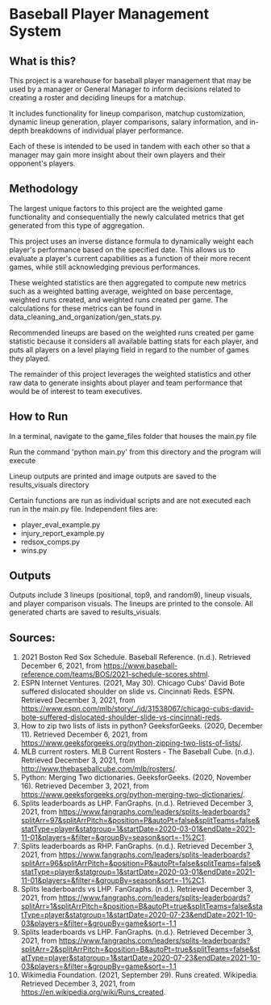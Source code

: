 # Baseball Player Management System

## What is this?
This project is a warehouse for baseball player management that may be used by a manager or General Manager to inform
decisions related to creating a roster and deciding lineups for a matchup. 

It includes functionality for lineup comparison, matchup customization, dynamic lineup generation, player comparisons,
salary information, and in-depth breakdowns of individual player performance.

Each of these is intended to be used in tandem with each other so that a manager may gain more insight about their own
players and their opponent's players.

## Methodology
The largest unique factors to this project are the weighted game functionality and consequentially the newly calculated 
metrics that get generated from this type of aggregation.

This project uses an inverse distance formula to dynamically weight each player's performance based on the specified
date. This allows us to evaluate a player's current capabilities as a function of their more recent games, while still
acknowledging previous performances.

These weighted statistics are then aggregated to compute new metrics such as a weighted batting average, weighted on 
base percentage, weighted runs created, and weighted runs created per game. The calculations for these metrics can be
found in data_cleaning_and_organization/gen_stats.py.

Recommended lineups are based on the weighted runs created per game statistic because it considers all available
batting stats for each player, and puts all players on a level playing field in regard to the number of games they
played.

The remainder of this project leverages the weighted statistics and other raw data to generate insights about player and
team performance that would be of interest to team executives.

## How to Run
In a terminal, navigate to the game_files folder that houses the main.py file

Run the command 'python main.py' from this directory and the program will execute

Lineup outputs are printed and image outputs are saved to the results_visuals directory

Certain functions are run as individual scripts and are not executed each run in the main.py file. 
Independent files are:
 - player_eval_example.py
 - injury_report_example.py
 - redsox_comps.py
 - wins.py


## Outputs
Outputs include 3 lineups (positional, top9, and random9), lineup visuals, and player comparison visuals. 
The lineups are printed to the console. All generated charts are saved to results_visuals.


## Sources:
1. 2021 Boston Red Sox Schedule. Baseball Reference. (n.d.). Retrieved December 6, 2021, from https://www.baseball-reference.com/teams/BOS/2021-schedule-scores.shtml. 
2. ESPN Internet Ventures. (2021, May 30). Chicago Cubs' David Bote suffered dislocated shoulder on slide vs. Cincinnati Reds. ESPN. Retrieved December 3, 2021, from https://www.espn.com/mlb/story/_/id/31538067/chicago-cubs-david-bote-suffered-dislocated-shoulder-slide-vs-cincinnati-reds. 
3. How to zip two lists of lists in python? GeeksforGeeks. (2020, December 11). Retrieved December 6, 2021, from https://www.geeksforgeeks.org/python-zipping-two-lists-of-lists/. 
4. MLB current rosters. MLB Current Rosters - The Baseball Cube. (n.d.). Retrieved December 3, 2021, from http://www.thebaseballcube.com/mlb/rosters/. 
5. Python: Merging Two dictionaries. GeeksforGeeks. (2020, November 16). Retrieved December 3, 2021, from https://www.geeksforgeeks.org/python-merging-two-dictionaries/. 
6. Splits leaderboards as LHP. FanGraphs. (n.d.). Retrieved December 3, 2021, from https://www.fangraphs.com/leaders/splits-leaderboards?splitArr=97&splitArrPitch=&position=P&autoPt=false&splitTeams=false&statType=player&statgroup=1&startDate=2020-03-01&endDate=2021-11-01&players=&filter=&groupBy=season&sort=-1%2C1. 
7. Splits leaderboards as RHP. FanGraphs. (n.d.). Retrieved December 3, 2021, from https://www.fangraphs.com/leaders/splits-leaderboards?splitArr=96&splitArrPitch=&position=P&autoPt=false&splitTeams=false&statType=player&statgroup=1&startDate=2020-03-01&endDate=2021-11-01&players=&filter=&groupBy=season&sort=-1%2C1. 
8. Splits leaderboards vs LHP. FanGraphs. (n.d.). Retrieved December 3, 2021, from https://www.fangraphs.com/leaders/splits-leaderboards?splitArr=1&splitArrPitch=&position=B&autoPt=true&splitTeams=false&statType=player&statgroup=1&startDate=2020-07-23&endDate=2021-10-03&players=&filter=&groupBy=game&sort=-1,1
9. Splits leaderboards vs LHP. FanGraphs. (n.d.). Retrieved December 3, 2021, from https://www.fangraphs.com/leaders/splits-leaderboards?splitArr=2&splitArrPitch=&position=B&autoPt=true&splitTeams=false&statType=player&statgroup=1&startDate=2020-07-23&endDate=2021-10-03&players=&filter=&groupBy=game&sort=-1,1
10. Wikimedia Foundation. (2021, September 29). Runs created. Wikipedia. Retrieved December 3, 2021, from https://en.wikipedia.org/wiki/Runs_created.